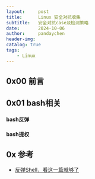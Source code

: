 ```yaml
---
layout:     post
title:      Linux 安全对抗收集
subtitle:   安全对抗case及检测策略
date:       2024-10-06
author:     pandaychen
header-img:
catalog: true
tags:
    - Linux
---
```


##  0x00    前言

##  0x01    bash相关

####    bash反弹

####    bash提权


##  0x  参考
-   [反弹Shell，看这一篇就够了](https://xz.aliyun.com/t/9488?u_atoken=ba042e2abcd2eb75127d6e0d58f1fcba&u_asig=0a472f9017303729323367295e0040)